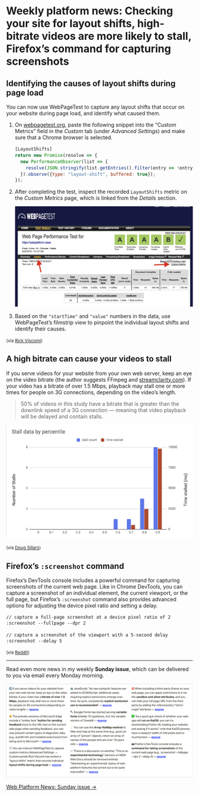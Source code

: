 # Weekly platform news: Checking your site for layout shifts, high-bitrate videos are more likely to stall, Firefox’s command for capturing screenshots

## Identifying the causes of layout shifts during page load

You can now use WebPageTest to capture any layout shifts that occur on your website during page load, and identify what caused them.

1. On [webpagetest.org](https://www.webpagetest.org/), paste the following snippet into the “Custom Metrics” field in the _Custom_ tab (under _Advanced Settings_) and make sure that a Chrome browser is selected.

   <!-- prettier-ignore -->
   ```javascript
   [LayoutShifts]
   return new Promise(resolve => {
     new PerformanceObserver(list => {
       resolve(JSON.stringify(list.getEntries().filter(entry => !entry.hadRecentInput)));
     }).observe({type: "layout-shift", buffered: true});
   });
   ```

1. After completing the test, inspect the recorded `LayoutShifts` metric on the _Custom Metrics_ page, which is linked from the _Details_ section.

   ![](/media/webpagetest-custom-metrics.jpg)

1. Based on the `"startTime"` and `"value"` numbers in the data, use WebPageTest’s filmstrip view to pinpoint the individual layout shifts and identify their causes.

<small>(via [Rick Viscomi](https://dev.to/chromiumdev/fixing-layout-instability-176c))</small>

## A high bitrate can cause your videos to stall

If you serve videos for your website from your own web server, keep an eye on the video bitrate (the author suggests FFmpeg and [streamclarity.com](https://twitter.com/dougsillars/status/1175818330596360194)). If your video has a bitrate of over 1.5 Mbps, playback may stall one or more times for people on 3G connections, depending on the video’s length.

> 50% of videos in this study have a bitrate that is greater than the downlink speed of a 3G connection — meaning that video playback will be delayed and contain stalls.

![](/media/video-stall-data.png)

<small>(via [Doug Sillars](https://twitter.com/dougsillars/status/1173571080155516928))</small>

## Firefox’s `:screenshot` command

Firefox’s DevTools console includes a powerful command for capturing screenshots of the current web page. Like in Chrome DevTools, you can capture a screenshot of an individual element, the current viewport, or the full page, but Firefox’s `:screenshot` command also provides advanced options for adjusting the device pixel ratio and setting a delay.

```
// capture a full-page screenshot at a device pixel ratio of 2
:screenshot --fullpage --dpr 2

// capture a screenshot of the viewport with a 5-second delay
:screenshot --delay 5
```

<small>(via [Reddit](https://www.reddit.com/r/firefox/comments/d7zelb/til_how_to_take_a_high_dpi_website_screenshot_in/))</small>

---

Read even more news in my weekly **Sunday issue**, which can be delivered to you via email every Monday morning.

![](/media/sunday-issue-10.png)

[Web Platform News: Sunday issue →](https://webplatform.news/issues/2019-08-30)
